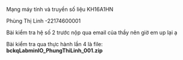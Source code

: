 Mạng máy tính và truyền số liệu KH16A1HN

Phùng Thị Linh -22174600001

Bài kiểm tra hệ số 2 trước nộp qua email của thầy nên giờ em up lại ạ

Bài kiểm tra qua thực hành lần 4 là file: **bckqLabminIO_PhungThiLinh_001.zip**

